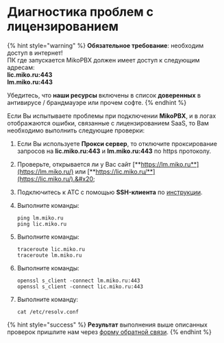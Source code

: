 # Диагностика проблем с лицензированием

{% hint style="warning" %}
**Обязательное требование**: необходим доступ в интернет!\
ПК где запускается MikoPBX должен имеет доступ к следующим адресам:\
**lic.miko.ru:443**\
**lm.miko.ru:443**

Убедитесь, что **наши ресурсы** включены в список **доверенных** в антивирусе / брандмауэре или прочем софте.
{% endhint %}

Если Вы испытываете проблемы при подключении **MikoPBX**, и в логах отображаются ошибки, связанные с лицензированием SaaS, то Вам необходимо выполнить следующие проверки:

1. Если Вы используете **Прокси сервер**, то отключите проксирование запросов на **lic.miko.ru:443** и **lm.miko.ru:443** по https протоколу.
2. Проверьте, открывается ли у Вас сайт [**https://lm.miko.ru**](https://lm.miko.ru/) или [**https://lic.miko.ru/**](https://lic.miko.ru/).&#x20;
3. Подключитесь к АТС с помощью **SSH-клиента** по [инструкции](http://wiki.askozia.ru/handbook:putty).
4.  Выполните команды:

    ```
    ping lm.miko.ru 
    ping lic.miko.ru
    ```
5.  Выполните команды:

    ```
    traceroute lic.miko.ru
    traceroute lm.miko.ru
    ```
6.  Выполните команды:

    ```
    openssl s_client -connect lm.miko.ru:443
    openssl s_client -connect lic.miko.ru:443
    ```
7.  Выполните команду:

    ```
    cat /etc/resolv.conf
    ```

{% hint style="success" %}
**Результат** выполнения выше описанных проверок пришлите нам через [форму обратной связи](https://telefon.miko.ru/contacts/).
{% endhint %}
